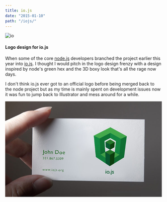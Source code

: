 ```yaml
---
title: io.js
date: "2015-01-10"
path: "/iojs/"
---
```


![io](https://rawgithub.com/Gajit/logos/master/logos/hex-3d/io.svg)

#### Logo design for io.js

When some of the core [node.js](https://nodejs.org) developers branched the project earlier this year into [io.js](https://iojs.org). I thought I would pitch in the logo design frenzy with a design inspired by node's green hex and the 3D boxy look that's all the rage now days.

I don't think io.js ever got to an official logo before being merged back to the node project but as my time is mainly spent on development issues now it was fun to jump back to Illustrator and mess around for a while.

![io.js card](./io_bc.jpg)

